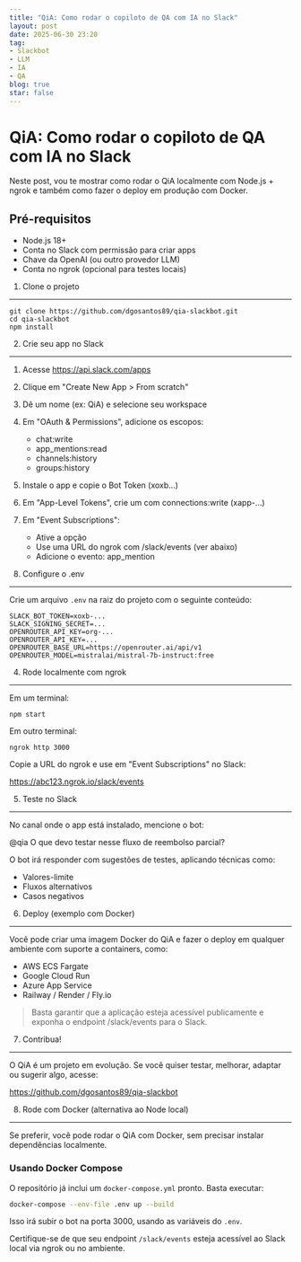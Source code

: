 ```yaml
---
title: "QiA: Como rodar o copiloto de QA com IA no Slack"
layout: post
date: 2025-06-30 23:20
tag:
- Slackbot
- LLM
- IA
- QA
blog: true
star: false
---
```


QiA: Como rodar o copiloto de QA com IA no Slack
===============================================

Neste post, vou te mostrar como rodar o QiA localmente com Node.js + ngrok e também como fazer o deploy em produção com Docker.

Pré-requisitos
--------------

- Node.js 18+
- Conta no Slack com permissão para criar apps
- Chave da OpenAI (ou outro provedor LLM)
- Conta no ngrok (opcional para testes locais)

1. Clone o projeto
------------------

```
git clone https://github.com/dgosantos89/qia-slackbot.git
cd qia-slackbot
npm install
```

2. Crie seu app no Slack
------------------------

1. Acesse https://api.slack.com/apps
2. Clique em "Create New App > From scratch"
3. Dê um nome (ex: QiA) e selecione seu workspace
4. Em "OAuth & Permissions", adicione os escopos:
   - chat:write
   - app_mentions:read
   - channels:history
   - groups:history
5. Instale o app e copie o Bot Token (xoxb...)
6. Em "App-Level Tokens", crie um com connections:write (xapp-...)
7. Em "Event Subscriptions":
   - Ative a opção
   - Use uma URL do ngrok com /slack/events (ver abaixo)
   - Adicione o evento: app_mention

3. Configure o .env
-------------------

Crie um arquivo `.env` na raiz do projeto com o seguinte conteúdo:

```
SLACK_BOT_TOKEN=xoxb-...
SLACK_SIGNING_SECRET=...
OPENROUTER_API_KEY=org-...
OPENROUTER_API_KEY=...
OPENROUTER_BASE_URL=https://openrouter.ai/api/v1
OPENROUTER_MODEL=mistralai/mistral-7b-instruct:free
```

4. Rode localmente com ngrok
----------------------------

Em um terminal:

`npm start`

Em outro terminal:

`ngrok http 3000`

Copie a URL do ngrok e use em "Event Subscriptions" no Slack:

https://abc123.ngrok.io/slack/events

5. Teste no Slack
-----------------

No canal onde o app está instalado, mencione o bot:

@qia O que devo testar nesse fluxo de reembolso parcial?

O bot irá responder com sugestões de testes, aplicando técnicas como:

- Valores-limite
- Fluxos alternativos
- Casos negativos

6. Deploy (exemplo com Docker)
------------------------------------------

Você pode criar uma imagem Docker do QiA e fazer o deploy em qualquer ambiente com suporte a containers, como:

- AWS ECS Fargate
- Google Cloud Run
- Azure App Service
- Railway / Render / Fly.io

> Basta garantir que a aplicação esteja acessível publicamente e exponha o endpoint /slack/events para o Slack.

7. Contribua!
-------------

O QiA é um projeto em evolução. Se você quiser testar, melhorar, adaptar ou sugerir algo, acesse:

https://github.com/dgosantos89/qia-slackbot


8. Rode com Docker (alternativa ao Node local)
----------------------------------------------

Se preferir, você pode rodar o QiA com Docker, sem precisar instalar dependências localmente.

### Usando Docker Compose

O repositório já inclui um `docker-compose.yml` pronto. Basta executar:

```bash
docker-compose --env-file .env up --build
```

Isso irá subir o bot na porta 3000, usando as variáveis do `.env`.

Certifique-se de que seu endpoint `/slack/events` esteja acessível ao Slack local via ngrok ou no ambiente.
